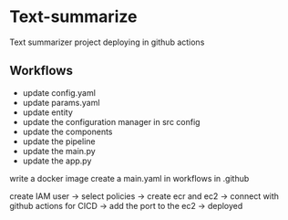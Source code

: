 # Text-summarize
Text summarizer project deploying in github actions

## Workflows
- update config.yaml
- update params.yaml
- update entity
- update the configuration manager in src config
- update the components
- update the pipeline
- update the main.py
- update the app.py

write a docker image
create a main.yaml in workflows in .github

create IAM user -> select policies -> create ecr and ec2 -> connect with github actions for CICD -> add the port to the ec2 -> deployed